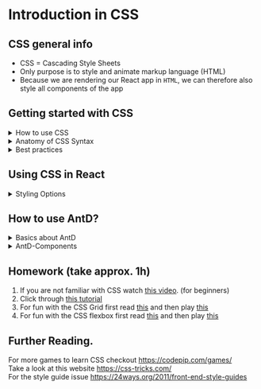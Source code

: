 # Introduction in CSS
## CSS general info
- CSS = Cascading Style Sheets
- Only purpose is to style and animate markup language (HTML)
- Because we are rendering our React app in `HTML`, we can therefore also style all components of the app


## Getting started with CSS
<details><summary>How to use CSS
</summary><p>

**1. Use Inline CSS**
Just add `style` as another Attribute in the `HTML`-Tag. Add multiple styles with a semicolon.
```html
<body style="background-color: blue;">
```

**2. Use Internal CSS**
In the <head></head> tag open a \<style> \</style> tag. There you can specifiy the html component affected and the styling that should be applied to it. For example:

```html
<head>
    <style>
        body {
            background-color: blue;
            }
    </style>
</head>
```
**3. Use External CSS**
Create a `styles.css` file and copy everything from your internal style tag to there. Then reference the file in the head of the HTML using the link tag. Then everywhere where you reference the style.css file, the styles will be applied.
`<link rel="stylesheet" href="./styles.CSS">`

Remember: Every HTML tag has already a default style, that may hide your additional styling. See here for more https://www.w3schools.com/cssref/css_default_values.asp

### How to debug CSS
Use the dev tools of your browser and check out the Style tab regarding your selected object.
![](https://i.imgur.com/OkpU7fx.png)

</p></details>

<details><summary>Anatomy of CSS Syntax
</summary><p>


```html
selector {
    property: value;
}

// Example
h1 {
    color: red;
}
```
**Selector:** Who do you want to change?
**Property:** What do you want to change?
**Value:** How do you want it to be changed?

### About CSS Selectors

**Which properties can I change?**
Check out https://developer.mozilla.org/en-US/docs/Web/CSS/Reference#index


#### Selector: CSS Classes  
You can add `class` attributes to HTML tags which you can then select in your CSS and style. To target a class in your CSS file you need to put a `.` in front of your class identifier. You can state multiple classes inside the class HTML tag.
**Html**
```html
 <h1 class="title name"> Helloo
```

**CSS**
```
.title {
    color: red;
}
```


#### Selector: HTML IDs.
You can add `id` attributes to HTML tags which you can then select in your CSS and style. To target a class you need to put a `#` in front of your class. You can only have a single instance of your id on your page (classes for multiple times). An HTML can have only one id.
**Html**
```html
<h1 id="MyTitle"> Helloo
```

**CSS**
```
#MyTitle {
    color: red;
}
```


#### Selector: Pseudo classes  
Some CSS selectors have `:` written in front of them. These styles are applied, when the affected HTML element is in a certain state, f.e. the mouse hovers above it. See for example [:hover](https://developer.mozilla.org/en-US/docs/Web/CSS/:hover)
```HTML
h1:hover{
    color= blue;
}
```


#### CSS Rule priority  
Id > class > Inline CSS tags > Internal CSS tags > External CSS tags > Predefined CSS values

</p></details>

<details><summary>Best practices
</summary><p>

- Write CSS Rules like this, starting the properties in a new line
```html
h1 {
    color: red;
    font-size : 200px;
}
```
- Alphabetically sort the selectors
- Use rem as font size unit
</p></details>

## Using CSS in React
<details><summary>Styling Options
</summary><p>

### Inline Styling  

To style an element with the inline style attribute, the value must be a JavaScript object. Properties with two names, like `background-color`, must be written with camel case syntax.
```jsx
class MyHeader extends React.Component {
  render() {
    return (
      <div>
      <h1 style={{color: "red"}}>Hello Style!</h1>
      <p>Add a little style!</p>
      </div>
    );
  }
}
```
> Inline CSS should only be used when 1-2 styles are given to a component, which is not needed in any other context (e.g.) in another component. In this case, the styles do not have to be swapped out separately.

### Using external stylesheets  
Write your CSS styling in a separate .css file and import it.
**./App.jsx**
```jsx
import React from 'react';
import ReactDOM from 'react-dom';
import './App.css';

class MyHeader extends React.Component {
  render() {
    <button class = LogInButton />
  }
}

ReactDOM.render(<MyHeader />, document.getElementById('root'));

```
**./App.css**
```jsx
button {
    color: red;
    margin: 10px;
}
```
### Dynamically changing Styles  
You can change your inline styles like any other variable (assuming that you have it as a JS object in your file). When the component is rendered, the values will be read and the styling then applied. Every time you rerender, the values will be read again and with it any changes you applied.


```jsx
import React from 'react';
import ReactDOM from 'react-dom';

class MyPersons extends React.Component {
  this.state = {...}
  render() {
    const style = {
        backgroundColor: 'green',
        textColor: 'white'
    };

    if (this.state.isPersonVisible) {
        persons = ...
        style.backgroundColor = 'red'
    }

    return (
         {persons}
         <button style = {style} />
        );
  }
}

ReactDOM.render(<MyPersons />, document.getElementById('root'));
```
Same can be done with classNames
`<p className={classes}> This is really working! <p/>`

</p>
</details>

## How to use AntD?
<details><summary>Basics about AntD
</summary><p>


To **use AntD**, it must be installed in the client directory. This is done automatically in our project via `package.json`. In each class where you want to use AntD, they must be imported individually. Nothing has to be changed in the possibly referenced CSS files.

Basically every HTML-Component is wrapped by an AntD-Component. You can identify AntD components by the fact that they are always capitalized compared to HTML components. `<button> plain HTML-Button </button>` vs. `<Button> AntD-Button </Button>`  

Therefore, whenever we add new frontend components, we use AntD components. So (except for divs and other standard HTML tags) we should no longer use lowercase HTML tags in our code.

```jsx
import React from 'react';
import { Button } from 'antd';

const TestButton = () => (
  <>
    <Button>My AntD-Button</Button>
  </>
);

export default TestButton;
```

</p></details>

<details><summary>AntD-Components
</summary><p>

**Frequently used Components**  
- for button see: [Button](https://ant.design/components/button/)
- for normal text & headings see: [Typography](https://ant.design/components/typography/)
- for input fields see: [Input](https://ant.design/components/input/)

**About AntD Layout & Grid**  
**AntD Layout** gives us the possibility to set a layout for the page. A layout describes the arrangement of different blocks like header, footer, menu, and content with various presets. We have used such a layout for all our pages that already appear in the final design with the navigation bar.
For design inspiration, we recommend taking a look at the [layout documentation](https://ant.design/components/layout/).

**AntD Grid**  
- As known from HTML, a page is created by lining up elements in rows. In these lines, columns can be used to divide the page horizontally.
- Your content elements should be placed directly in the col, and the only col should be placed directly in a row.
- The column grid system is a value of 1-24 to represent its range spans. For example, three columns of equal width can be created by `<Col span={8} />`.
- If the sum of col spans in a row is more than 24, then the overflowing col as a whole will start a new line arrangement.
- You can align Elements in the Grid horizontally and vertically and add Gutter (kind of margin between the boxes) which should always be preferred to the traditional alignment using CSS!

```jsx
import { Row, Col } from 'antd';

ReactDOM.render(
  <>
    <Row>
      <Col span={12}>col1</Col>
      <Col span={12}>col2</Col>
    </Row>
    <Row>
      <Col span={8}>col1</Col>
      <Col span={8}>col2</Col>
      <Col span={8}>col3</Col>
    </Row>
  </>,
  mountNode,
);
```
> This will return two rows. The first row contains two columns, the second row contains three columns.
>
**AntD Space**  
If you arrange several elements together in a container, you should use `space` between the elements. Space is also an AntD component that includes all the components that should be aligned with each other with horizontal and vertical spacing.

```jsx
import { Button, Space } from 'antd';

function SpaceDemo() {
  return (
    <Space>
      <Button type="primary">Button 1</Button>
      <Button type="primary">Button 2</Button>
    </Space>
  );
}

ReactDOM.render(<SpaceDemo />, mountNode);
```
> This will return two Buttons, horizontally aligned with space between the buttons.
>
By default `space` adds a distance in the horizontal and in the vertical. This can be specified with the `direction="vertical"` or `direction="horizontal"` attribute.

The size of the distance between the components can be changed with the size attribute (`size="small", size = "medium", size="large"`). It is also possible to specify the size of the space numerically. However, this is not recommended.

```jsx
import { Button, Space } from 'antd';

function SpaceDemo() {
  return (
    <Space size="small" direction="vertical">
      <Button type="primary">Button 1</Button>
      <Button type="primary">Button 2</Button>
    </Space>
  );
}

ReactDOM.render(<SpaceDemo />, mountNode);
```
> This will return two Buttons that have small spaces exclusively in the horizontal. Vertically, they have no spacing at all.
>


**Link to the Documentation**.
For an Overview of all AntD-Components especially the huge amount of input and display components see the [Components-Documentation](https://ant.design/components/overview/) with many code-examples.

</p></details>

##



## Homework (take approx. 1h)  
1. If you are not familiar with CSS watch [this video](https://www.youtube.com/watch?v=0afZj1G0BIE). (for beginners)
3. Click through [this tutorial](https://de.learnlayout.com)
4. For fun with the CSS Grid first read [this](https://developer.mozilla.org/en-US/docs/Web/CSS/CSS_Grid_Layout) and then play [this](https://cssgridgarden.com/#de)
5. For fun with the CSS flexbox first read [this](https://developer.mozilla.org/en-US/docs/Web/CSS/CSS_Flexible_Box_Layout/Basic_Concepts_of_Flexbox) and then play [this](http://flexboxfroggy.com/)

## Further Reading.
For more games to learn CSS checkout https://codepip.com/games/  
Take a look at this website https://css-tricks.com/  
For the style guide issue https://24ways.org/2011/front-end-style-guides  
